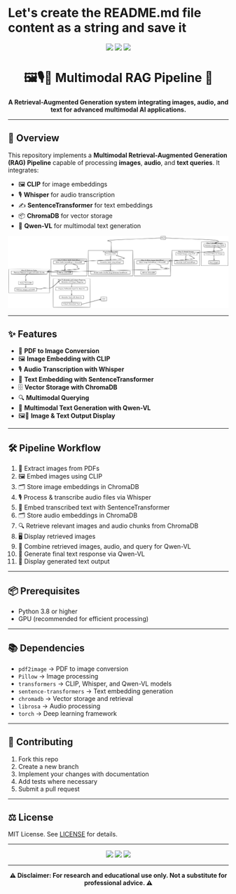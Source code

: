 # Let's create the README.md file content as a string and save it

<!-- Badges -->
<p align="center">
  <img src="https://img.shields.io/badge/AI-Multimodal%20RAG-blueviolet?style=for-the-badge" />
  <img src="https://img.shields.io/badge/Models-CLIP%20%7C%20Whisper%20%7C%20Qwen--VL-ff69b4?style=for-the-badge" />
  <img src="https://img.shields.io/badge/Domain-Generative%20AI-brightgreen?style=for-the-badge" />
</p>

<h1 align="center">🖼️🎙️📜 Multimodal RAG Pipeline 🧠</h1>
<p align="center"><b>
A Retrieval-Augmented Generation system integrating images, audio, and text for advanced multimodal AI applications.
</b></p>

---

## 🌟 Overview

This repository implements a **Multimodal Retrieval-Augmented Generation (RAG) Pipeline** capable of processing **images**, **audio**, and **text queries**. It integrates:

- 🖼️ **CLIP** for image embeddings  
- 🎙️ **Whisper** for audio transcription  
- ✍️ **SentenceTransformer** for text embeddings  
- 📦 **ChromaDB** for vector storage  
- 🧠 **Qwen-VL** for multimodal text generation  

![Multimodal RAG System](./Implementing_Multi-modal_RAG_Systems_2.png)

---

## ✨ Features

- 📄 **PDF to Image Conversion**
- 🖼️ **Image Embedding with CLIP**
- 🎙️ **Audio Transcription with Whisper**
- 📝 **Text Embedding with SentenceTransformer**
- 🗄️ **Vector Storage with ChromaDB**
- 🔍 **Multimodal Querying**
- 🧠 **Multimodal Text Generation with Qwen-VL**
- 🖼️📃 **Image & Text Output Display**

---

## 🛠️ Pipeline Workflow

1. 📄 Extract images from PDFs
2. 🖼️ Embed images using CLIP
3. 🗂️ Store image embeddings in ChromaDB
4. 🎙️ Process & transcribe audio files via Whisper
5. 📝 Embed transcribed text with SentenceTransformer
6. 🗂️ Store audio embeddings in ChromaDB
7. 🔍 Retrieve relevant images and audio chunks from ChromaDB
8. 🖥️ Display retrieved images
9. 🧩 Combine retrieved images, audio, and query for Qwen-VL
10. 🧠 Generate final text response via Qwen-VL
11. 📃 Display generated text output

---

## 📦 Prerequisites

- Python 3.8 or higher  
- GPU (recommended for efficient processing)

---

## 📚 Dependencies

- `pdf2image` → PDF to image conversion  
- `Pillow` → Image processing  
- `transformers` → CLIP, Whisper, and Qwen-VL models  
- `sentence-transformers` → Text embedding generation  
- `chromadb` → Vector storage and retrieval  
- `librosa` → Audio processing  
- `torch` → Deep learning framework  

---

## 🤝 Contributing

1. Fork this repo  
2. Create a new branch  
3. Implement your changes with documentation  
4. Add tests where necessary  
5. Submit a pull request  

---

## ⚖️ License

MIT License. See [LICENSE](LICENSE) for details.

---

<p align="center">
  <img src="https://img.shields.io/badge/Built%20with-PyTorch-orange?style=flat-square"/>
  <img src="https://img.shields.io/badge/Powered%20by-Transformers-764abc?style=flat-square"/>
  <img src="https://img.shields.io/badge/Multimodal%20AI-Ready-blue?style=flat-square"/>
</p>

---

<p align="center">
  <b>⚠️ Disclaimer: For research and educational use only. Not a substitute for professional advice. ⚠️</b>
</p>


